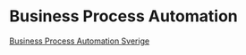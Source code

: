 # Business Process Automation



[Business Process Automation Sverige](https://www.businessprocessautomation.se/ "Business Process Automation Sverige")

